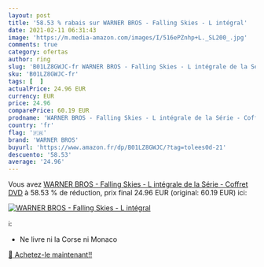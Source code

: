 ```yaml
---
layout: post
title: '58.53 % rabais sur WARNER BROS - Falling Skies - L intégral'
date: 2021-02-11 06:31:43
image: 'https://m.media-amazon.com/images/I/516ePZnhp+L._SL200_.jpg'
comments: true
category: ofertas
author: ring
slug: 'B01LZ8GWJC-fr WARNER BROS - Falling Skies - L intégrale de la Série -...'
sku: 'B01LZ8GWJC-fr'
tags: [  ]
actualPrice: 24.96 EUR
currency: EUR
price: 24.96
comparePrice: 60.19 EUR
prodname: 'WARNER BROS - Falling Skies - L intégrale de la Série - Coffret DVD'
country: 'fr'
flag: '🇫🇷'
brand: 'WARNER BROS'
buyurl: 'https://www.amazon.fr/dp/B01LZ8GWJC/?tag=tolees0d-21'
descuento: '58.53'
average: '24.96'
---
```


Vous avez [WARNER BROS - Falling Skies - L intégrale de la Série - Coffret DVD](https://www.amazon.fr/dp/B01LZ8GWJC/?tag=tolees0d-21)  à  58.53 % de réduction, prix final  24.96 EUR (original: 60.19 EUR) ici:

[![WARNER BROS - Falling Skies - L intégral](https://m.media-amazon.com/images/I/516ePZnhp+L._SL200_.jpg)](https://www.amazon.fr/dp/B01LZ8GWJC/?tag=tolees0d-21)

ℹ️:

- Ne livre ni la Corse ni Monaco

[🛒 Achetez-le maintenant!!](https://www.amazon.fr/dp/B01LZ8GWJC/?tag=tolees0d-21)
